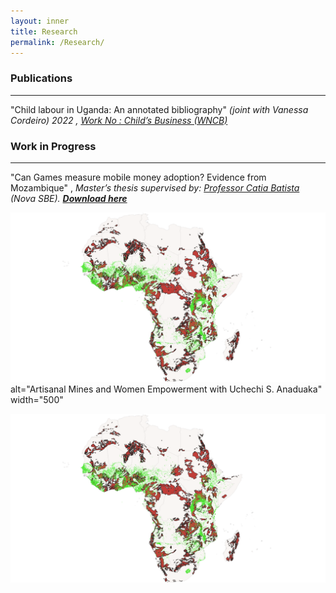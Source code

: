 ```yaml
---
layout: inner
title: Research
permalink: /Research/
---
```


### Publications 
---
"Child labour in Uganda: An annotated bibliography" _(joint with Vanessa Cordeiro) 2022 , [Work No : Child’s Business (WNCB) ](/Uganda-1.pdf)_ 

### Work in Progress
---
 "Can Games measure mobile money adoption? Evidence from Mozambique" , _Master’s thesis supervised by:  [Professor Catia Batista](https://www.catiabatista.org/) (Nova SBE). <b>[Download here](https://jamesahabyona.github.io/games_mobile_money_adoption.pdf)  </b>_


 ![alt text](https://github.com/Jamesahabyona/jamesahabyona.github.io/blob/master/dhsgoldafrica.png?raw=true) alt="Artisanal Mines and Women Empowerment with Uchechi S. Anaduaka" width="500"


![Artisanal Mines and Women Empowerment](https://github.com/Jamesahabyona/jamesahabyona.github.io/blob/master/dhsgoldafrica.png)


 



